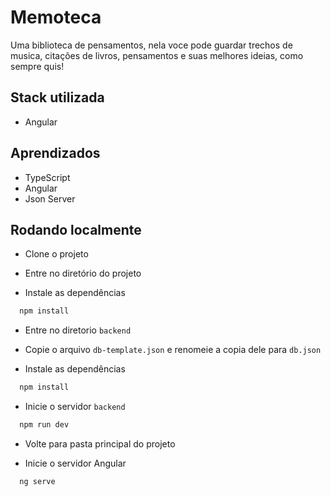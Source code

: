 # Memoteca

Uma biblioteca de pensamentos, nela voce pode guardar trechos de musica, citações de livros, pensamentos e suas melhores ideias, como sempre quis!

## Stack utilizada

- Angular

## Aprendizados

- TypeScript
- Angular
- Json Server

## Rodando localmente

- Clone o projeto

- Entre no diretório do projeto

- Instale as dependências

```bash
  npm install
```

- Entre no diretorio `backend`

- Copie o arquivo `db-template.json` e renomeie a copia dele para `db.json`
  
- Instale as dependências

```bash
  npm install
```

- Inicie o servidor `backend`

```bash
  npm run dev
```

- Volte para pasta principal do projeto 

- Inicie o servidor Angular

```bash
  ng serve
```
